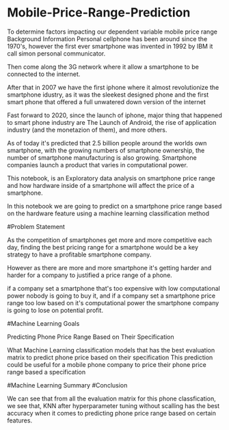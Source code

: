 # Mobile-Price-Range-Prediction
To determine factors impacting our dependent variable mobile price range
Background Information
Personal cellphone has been around since the 1970's, however the first ever smartphone was invented in 1992 by IBM it call simon personal communicator.

Then come along the 3G network where it allow a smartphone to be connected to the internet.

After that in 2007 we have the first iphone where it almost revolutionize the smartphone idustry, as it was the sleekest designed phone and the first smart phone that offered a full unwatered down version of the internet

Fast forward to 2020, since the launch of iphone, major thing that happened to smart phone industry are The Launch of Android, the rise of application industry (and the monetazion of them), and more others.

As of today it's predicted that 2.5 billion people around the worlds own smartphone, with the growing numbers of smartphone ownership, the number of smartphone manufacturing is also growing. Smartphone companies launch a product that varies in computational power.

This notebook, is an Exploratory data analysis on smartphone price range and how hardware inside of a smartphone will affect the price of a smartphone.

In this notebook we are going to predict on a smartphone price range based on the hardware feature using a machine learning classification method

#Problem Statement

As the competition of smartphones get more and more competitive each day, finding the best pricing range for a smartphone would be a key strategy to have a profitable smartphone company.

However as there are more and more smartphone it's getting harder and harder for a company to justified a price range of a phone.

if a company set a smartphone that's too expensive with low computational power nobody is going to buy it, and if a company set a smartphone price range too low based on it's computational power the smartphone company is going to lose on potential profit.

#Machine Learning Goals

Predicting Phone Price Range Based on Their Specification

What Machine Learning classification models that has the best evaluation matrix to predict phone price based on their specification
This prediction could be useful for a mobile phone company to price their phone price range based a specification

#Machine Learning Summary
#Conclusion

We can see that from all the evaluation matrix for this phone classfication, we see that, KNN after hyperparameter tuning without scalling has the best accuracy when it comes to predicting phone price range based on certain features.
